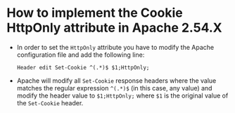 # How to implement the Cookie HttpOnly attribute in Apache 2.54.X

* In order to set the `HttpOnly` attribute you have to modify the Apache configuration file and add the following line:

  ```apacheconf
  Header edit Set-Cookie ^(.*)$ $1;HttpOnly;
  ```

* Apache will modify all `Set-Cookie` response headers where the value matches the regular expression `^(.*)$` (in this case, any value) and modify the header value to `$1;HttpOnly;` where `$1` is the original value of the `Set-Cookie` header.
